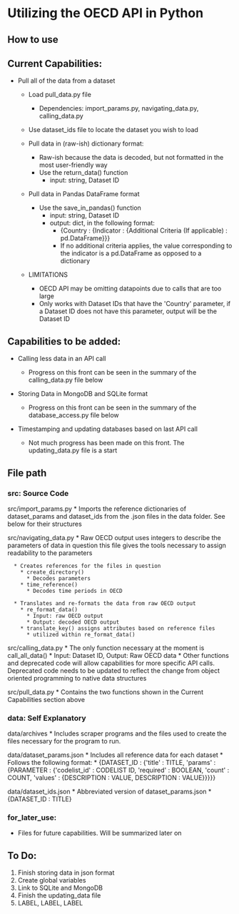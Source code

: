 # Utilizing the OECD API in Python

## How to use

## Current Capabilities:
  * Pull all of the data from a dataset
    * Load pull_data.py file
      * Dependencies: import_params.py, navigating_data.py, calling_data.py

    * Use dataset_ids file to locate the dataset you wish to load

    * Pull data in (raw-ish) dictionary format:
      * Raw-ish because the data is decoded, but not formatted in the most
        user-friendly way
      * Use the return_data() function
        * input: string, Dataset ID

    * Pull data in Pandas DataFrame format
      * Use the save_in_pandas() function
        * input: string, Dataset ID
        * output: dict, in the following format:
          * {Country : {Indicator : {Additional Criteria (If applicable) : pd.DataFrame}}}
          * If no additional criteria applies, the value corresponding to the indicator is
            a pd.DataFrame as opposed to a dictionary

    * LIMITATIONS
      * OECD API may be omitting datapoints due to calls that are too large
      * Only works with Dataset IDs that have the 'Country' parameter, if a
        Dataset ID does not have this parameter, output will be the Dataset ID

## Capabilities to be added:

  * Calling less data in an API call
    * Progress on this front can be seen in the summary of the calling_data.py file below

  * Storing Data in MongoDB and SQLite format
    * Progress on this front can be seen in the summary of the database_access.py file below

  * Timestamping and updating databases based on last API call
    * Not much progress has been made on this front. The updating_data.py file is a start

## File path 

### src: Source Code

  src/import_params.py
    * Imports the reference dictionaries of dataset_params and dataset_ids
      from the .json files in the data folder. See below for their structures

  src/navigating_data.py
    * Raw OECD output uses integers to describe the parameters of data in question
      this file gives the tools necessary to assign readability to the parameters

      * Creates references for the files in question
        * create_directory()
          * Decodes parameters
        * time_reference()
          * Decodes time periods in OECD

      * Translates and re-formats the data from raw OECD output
        * re_format_data()
          * Input: raw OECD output
          * Output: decoded OECD output
        * translate_key() assigns attributes based on reference files
          * utilized within re_format_data()

  src/calling_data.py
    * The only function necessary at the moment is call_all_data()
      * Input: Dataset ID, Output: Raw OECD data
    * Other functions and deprecated code will allow capabilities for more
      specific API calls. Deprecated code needs to be updated to reflect the
      change from object oriented programming to native data structures

  src/pull_data.py
    * Contains the two functions shown in the Current Capabilities section above

### data: Self Explanatory

  data/archives
    * Includes scraper programs and the files used to create the files necessary for
      the program to run.

  data/dataset_params.json
    * Includes all reference data for each dataset
    * Follows the following format:
        * {DATASET_ID : {'title' : TITLE,
                         'params' : {PARAMETER : {'codelist_id' : CODELIST ID,
                                                  'required' : BOOLEAN,
                                                  'count' : COUNT,
                                                  'values' : {DESCRIPTION : VALUE,
                                                              DESCRIPTION : VALUE}}}}}

  data/dataset_ids.json
    * Abbreviated version of dataset_params.json
    * {DATASET_ID : TITLE}

### for_later_use:
  * Files for future capabilities. Will be summarized later on

## To Do: 

1.  Finish storing data in json format
2.  Create global variables
3.  Link to SQLite and MongoDB
4.  Finish the updating_data file
6.  LABEL, LABEL, LABEL

